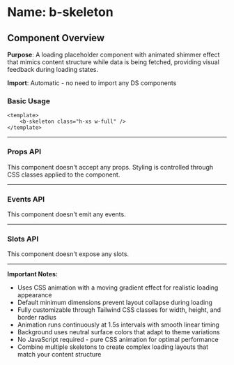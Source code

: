 # Name: b-skeleton
## Component Overview

**Purpose**: A loading placeholder component with animated shimmer effect that mimics content structure while data is being fetched, providing visual feedback during loading states.

**Import**: Automatic - no need to import any DS components

### Basic Usage

```vue
<template>
    <b-skeleton class="h-xs w-full" />
</template>
```

---

### Props API

This component doesn't accept any props. Styling is controlled through CSS classes applied to the component.

---

### Events API

This component doesn't emit any events.

---

### Slots API

This component doesn't expose any slots.

---

**Important Notes:**
- Uses CSS animation with a moving gradient effect for realistic loading appearance
- Default minimum dimensions prevent layout collapse during loading
- Fully customizable through Tailwind CSS classes for width, height, and border radius
- Animation runs continuously at 1.5s intervals with smooth linear timing
- Background uses neutral surface colors that adapt to theme variations
- No JavaScript required - pure CSS animation for optimal performance
- Combine multiple skeletons to create complex loading layouts that match your content structure